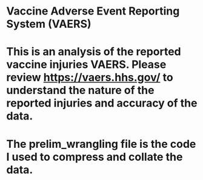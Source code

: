 # Vaccine Adverse Event Reporting System (VAERS)

# This is an analysis of the reported vaccine injuries VAERS. Please review https://vaers.hhs.gov/ to understand the nature of the reported injuries and accuracy of the data. 

# The prelim_wrangling file is the code I used to compress and collate the data. 
